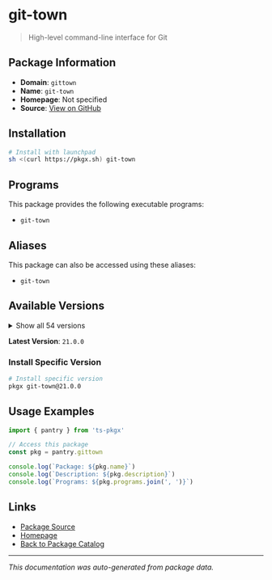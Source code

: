 # git-town

> High-level command-line interface for Git

## Package Information

- **Domain**: `gittown`
- **Name**: `git-town`
- **Homepage**: Not specified
- **Source**: [View on GitHub](https://github.com/pkgxdev/pantry/tree/main/projects/git-town.com/package.yml)

## Installation

```bash
# Install with launchpad
sh <(curl https://pkgx.sh) git-town
```

## Programs

This package provides the following executable programs:

- `git-town`

## Aliases

This package can also be accessed using these aliases:

- `git-town`

## Available Versions

<details>
<summary>Show all 54 versions</summary>

- `21.0.0`, `20.2.0`, `20.1.0`, `20.0.0`, `19.0.0`
- `18.3.2`, `18.3.1`, `18.3.0`, `18.2.0`, `18.1.0`
- `18.0.0`, `17.3.0`, `17.2.0`, `17.1.1`, `17.1.0`
- `17.0.0`, `16.7.0`, `16.6.1`, `16.6.0`, `16.5.0`
- `16.4.1`, `16.4.0`, `16.3.0`, `16.2.1`, `16.2.0`
- `16.1.1`, `16.1.0`, `16.0.0`, `15.3.0`, `15.2.0`
- `15.1.0`, `15.0.0`, `14.4.1`, `14.4.0`, `14.3.1`
- `14.3.0`, `14.2.3`, `14.2.2`, `14.2.1`, `14.2.0`
- `14.1.0`, `14.0.0`, `13.0.2`, `13.0.1`, `13.0.0`
- `12.1.0`, `12.0.0`, `11.1.0`, `11.0.0`, `10.0.3`
- `10.0.2`, `10.0.1`, `10.0.0`, `9.0.1`

</details>

**Latest Version**: `21.0.0`

### Install Specific Version

```bash
# Install specific version
pkgx git-town@21.0.0
```

## Usage Examples

```typescript
import { pantry } from 'ts-pkgx'

// Access this package
const pkg = pantry.gittown

console.log(`Package: ${pkg.name}`)
console.log(`Description: ${pkg.description}`)
console.log(`Programs: ${pkg.programs.join(', ')}`)
```

## Links

- [Package Source](https://github.com/pkgxdev/pantry/tree/main/projects/git-town.com/package.yml)
- [Homepage](#)
- [Back to Package Catalog](../package-catalog.md)

---

*This documentation was auto-generated from package data.*
